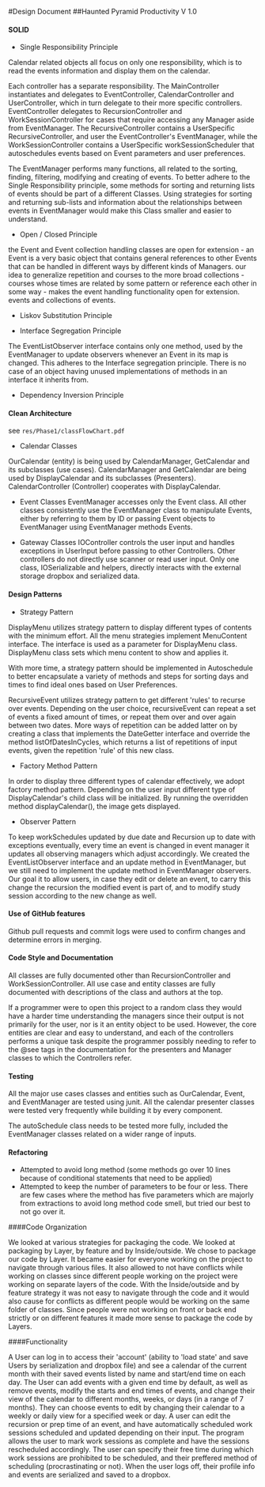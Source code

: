 #Design Document
##Haunted Pyramid Productivity V 1.0

#### SOLID

- Single Responsibility Principle

Calendar related objects all focus on only one responsibility, which is to read the events information and
display them on the calendar.

Each controller has a separate responsibility. The MainController instantiates and delegates to EventController, CalendarController
and UserController, which in turn delegate to their more specific controllers. EventController delegates to RecursionController
and WorkSessionController for cases that require accessing any Manager aside from EventManager. 
The RecursiveController contains a UserSpecific RecursiveController, and user the EventController's EventManager, 
while the WorkSessionController contains a UserSpecific workSessionScheduler that autoschedules events based on
Event parameters and user preferences.

The EventManager performs many functions, all related to the sorting, finding, filtering, modifying and creating of events. 
To better adhere to the Single Responsibility principle, some methods for sorting and returning lists of events should be 
part of a different Classes. Using strategies for sorting and returning sub-lists and information about the relationships
between events in EventManager would make this Class smaller and easier to understand.

- Open / Closed Principle



the Event and Event collection handling classes are open for extension - an Event is a very basic object that contains 
general references to other Events that can be handled in different ways by different kinds of Managers. 
our idea to generalize repetition and courses to the more broad collections - courses whose times are related 
by some pattern or reference each other in some way - makes the event handling functionality open for extension.
events and collections of events.
- Liskov Substitution Principle

- Interface Segregation Principle

The EventListObserver interface contains only one method, used by the EventManager to update observers whenever an Event 
in its map is changed. This adheres to the Interface segregation principle. There is no case of an object having unused
implementations of methods in an interface it inherits from.

- Dependency Inversion Principle


#### Clean Architecture
see `res/Phase1/classFlowChart.pdf`

- Calendar Classes 

OurCalendar (entity) is being used by CalendarManager, GetCalendar and its subclasses (use cases).
CalendarManager and GetCalendar are being used by DisplayCalendar and its subclasses (Presenters).
CalendarController (Controller) cooperates with DisplayCalendar.

- Event Classes
EventManager accesses only the Event class. All other classes consistently use the EventManager class
to manipulate Events, either by referring to them by ID or passing Event objects to EventManager using 
EventManager methods Events. 

- Gateway Classes
IOController controls the user input and handles exceptions in UserInput before passing to other Controllers. Other 
controllers do not directly use scanner or read user input.
Only one class, IOSerializable and helpers, directly interacts with the external storage dropbox and serialized data.

#### Design Patterns

- Strategy Pattern

DisplayMenu utilizes strategy pattern to display different types of contents with the minimum effort.
All the menu strategies implement MenuContent interface. The interface is used as a parameter for DisplayMenu class. 
DisplayMenu class sets which menu content to show and applies it.

With more time, a strategy pattern should be implemented in Autoschedule to better encapsulate a variety
of methods and steps for sorting days and times to find ideal ones based on User Preferences.

RecursiveEvent utilizes strategy pattern to get different 'rules' to recurse over events. Depending on the user 
choice, recursiveEvent can repeat a set of events a fixed amount of times, or repeat them over and over again between
two dates. More ways of repetition can be added latter on by creating a class that implements the DateGetter interface
and override the method listOfDatesInCycles, which returns a list of repetitions of input events, given the repetition 
'rule' of this new class.

- Factory Method Pattern

In order to display three different types of calendar effectively, we adopt factory method pattern.
Depending on the user input different type of DisplayCalendar's child class will be initialized.
By running the overridden method displayCalendar(), the image gets displayed.

- Observer Pattern

To keep workSchedules updated by due date and Recursion up to date with exceptions eventually, every time an event is 
changed in event manager it updates all observing managers which adjust accordingly.
We created the EventListObserver interface and an update method in EventManager, but we still need to implement the 
update method in EventManager observers. Our goal it to allow users, in case they edit or delete an event, to carry
this change the recursion the modified event is part of, and to modify study session according to the new change as
well.

#### Use of GitHub features

Github pull requests and commit logs were used to confirm changes and determine errors in merging.

#### Code Style and Documentation

All classes are fully documented other than RecursionController and WorkSessionController.
All use case and entity classes are fully documented with descriptions of the class and authors at
the top. 

If a programmer were to open this project to a random class they would have a harder time understanding
the managers since their output is not primarily for the user, nor is it an entity object to be used. However, the 
core entities are clear and easy to understand, and each of the controllers performs a unique task despite the 
programmer possibly needing to refer to the @see tags in the documentation for the presenters and Manager classes
to which the Controllers refer.

#### Testing

All the major use cases classes and entities such as OurCalendar, Event, and EventManager are tested using
junit.
All the calendar presenter classes were tested very frequently while building it by every component. 

The autoSchedule class needs to be tested more fully, included the EventManager classes related on a wider range of 
inputs.

#### Refactoring

- Attempted to avoid long method (some methods go over 10 lines because of conditional statements 
that need to be applied)
- Attempted to keep the number of parameters to be four or less. There are few cases where the method 
has five parameters which are majorly from extractions to avoid long method code smell, 
but tried our best to not go over it.

####Code Organization

We looked at various strategies for packaging the code. We looked at packaging by 
Layer, by feature and by Inside/outside. We chose to package our code by Layer. It 
became easier for everyone working on the project to navigate through various files. 
It also allowed to not have conflicts while working on classes since different people
working on the project were working on separate layers of the code. With the 
Inside/outside and by feature strategy it was not easy to navigate through the code 
and it would also cause for conflicts as different people would be working on the same 
folder of classes. Since people were not working on front or back end strictly or on 
different features it made more sense to package the code by Layers.

####Functionality

A User can log in to access their 'account' (ability to 'load state' and save Users by serialization and dropbox file) 
and see a calendar of the current month with their saved events listed by
name and start/end time on each day. The User can add events with a given end time by default, as well as remove events, 
modify the starts and end times of events, and change their view of the calendar to different months, weeks, or days
(in a range of 7 months). They can choose events to edit by changing their calendar
to a weekly or daily view for a specified week or day. A user can edit the recursion or 
prep time of an event, and have automatically scheduled work sessions scheduled and updated
depending on their input. The program allows the user to mark work sessions as complete
and have the sessions rescheduled accordingly. The user can specify their free time during which work sessions
are prohibited to be scheduled, and their preffered method of scheduling (procrastinating or not).
When the user logs off, their profile info and events are serialized and saved to a dropbox. 